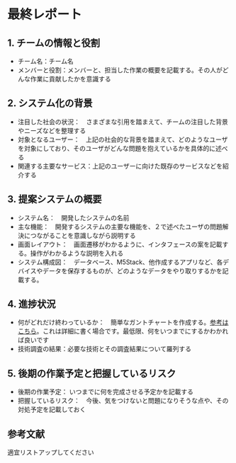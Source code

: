 # 最終レポート

## 1. チームの情報と役割
- チーム名：チーム名
- メンバーと役割：メンバーと、担当した作業の概要を記載する。その人がどんな作業に貢献したかを意識する

## 2. システム化の背景
- 注目した社会の状況：　さまざまな引用を踏まえて、チームの注目した背景やニーズなどを整理する
- 対象となるユーザー：　上記の社会的な背景を踏まえて、どのようなユーザを対象にしており、そのユーザがどんな問題を抱えているかを具体的に述べる
- 関連する主要なサービス：上記のユーザーに向けた既存のサービスなどを紹介する

## 3. 提案システムの概要
- システム名：　開発したシステムの名前
- 主な機能：　開発するシステムの主要な機能を、２で述べたユーザの問題解決につながることを意識しながら説明する
- 画面レイアウト：　画面遷移がわかるように、インタフェースの案を記載する。操作がわかるような説明を入れる
- システム構成図：　データベース、M5Stack、他作成するアプリなど、各デバイスやデータを保存するものが、どのようなデータをやり取りするかを記載する。

## 4. 進捗状況
- 何がどれだけ終わっているか：　簡単なガントチャートを作成する。[参考はこちら](https://www.stock-app.info/media/spreadsheet-ganttchart/)。これは詳細に書く場合です。最低限、何をいつまでにするかわかれば良いです
- 技術調査の結果：必要な技術とその調査結果について羅列する

## 5. 後期の作業予定と把握しているリスク
- 後期の作業予定： いつまでに何を完成させる予定かを記載する
- 把握しているリスク：　今後、気をつけないと問題になりそうな点や、その対処予定を記載しておく

## 参考文献
適宜リストアップしてください
